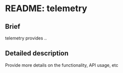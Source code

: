 # README: telemetry

## Brief

telemetry provides .. <one line description>

## Detailed description

Provide more details on the functionality, API usage, etc
